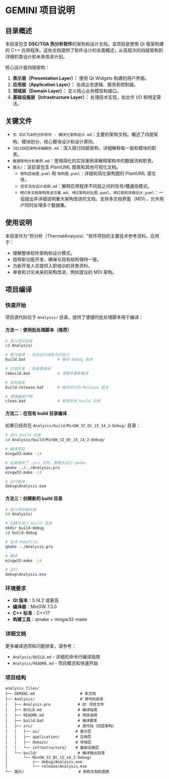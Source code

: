 # GEMINI 项目说明

## 目录概述

本目录包含 **DSC/TGA 热分析软件**的架构和设计文档。该项目是使用 Qt 框架构建的 C++ 应用程序。这些文档提供了软件设计的全面概述，从高层次的四层架构到详细的类设计和未来改进计划。

核心设计是四层架构：
1.  **表示层（Presentation Layer）：** 使用 Qt Widgets 构建的用户界面。
2.  **应用层（Application Layer）：** 协调业务逻辑、服务和控制器。
3.  **领域层（Domain Layer）：** 定义核心业务模型和接口。
4.  **基础设施层（Infrastructure Layer）：** 处理技术实现，如文件 I/O 和特定算法。

## 关键文件

*   `🏗️ DSCTGA热分析软件 - 模块化架构设计.md`：主要的架构文档。概述了四层架构、模块划分、核心模块设计和设计原则。
*   `1023四层架构详细解析.md`：深入探讨四层架构，详细解释每一层和模块的职责。
*   `数据架构分析案例.md`：使用简化的实际案例来解释架构中的数据流和职责。
*   `展示/`：该目录包含 PlantUML 图表和其他可视化文档。
    *   `架构层级图.puml` 和 `架构图.puml`：详细和简化架构图的 PlantUML 源文件。
    *   `信号流向设计说明.md`：解释应用程序不同层之间的信号/槽通信模式。
    *   `MDI多文档架构改进方案.md`、`MDI架构对比图.puml`、`MDI架构详细设计.puml`：一组提出并详细说明重大架构改进的文档，支持多文档界面（MDI），允许用户同时处理多个数据集。

## 使用说明

本目录作为"热分析（ThermalAnalysis）"软件项目的主要技术参考资料。应用于：

*   理解整体软件架构和设计模式。
*   指导新功能开发，确保与现有结构保持一致。
*   为新开发人员提供入职培训的背景资料。
*   审查和讨论未来的架构改进，例如提议的 MDI 架构。

## 项目编译

### 快速开始

项目源代码位于 `Analysis/` 目录，提供了便捷的批处理脚本用于编译：

#### 方法一：使用批处理脚本（推荐）

```bash
# 进入项目目录
cd Analysis/

# 首次编译 - 双击运行或命令行执行
build.bat              # 编译 Debug 版本

# 日常开发 - 快速重编译
rebuild.bat            # 清理并重新编译

# 发布版本
build-release.bat      # 编译优化的 Release 版本

# 清理编译产物
clean.bat              # 删除所有 build 目录
```

#### 方法二：在现有 build 目录编译

如果已经存在 `Analysis/build/MinGW_32_Qt_15_14_2-Debug/` 目录：

```bash
# 进入 build 目录
cd Analysis/build/MinGW_32_Qt_15_14_2-Debug/

# 编译项目
mingw32-make -j4

# 如果修改了 .pro 文件，需要先运行 qmake
qmake ../../Analysis.pro
mingw32-make -j4

# 运行程序
debug\Analysis.exe
```

#### 方法三：创建新的 build 目录

```bash
# 进入项目根目录
cd Analysis/

# 创建并进入 build 目录
mkdir build-debug
cd build-debug

# 生成 Makefile
qmake ../Analysis.pro

# 编译
mingw32-make -j4

# 运行
debug\Analysis.exe
```

### 环境要求

*   **Qt 版本**：5.14.2 或更高
*   **编译器**：MinGW 7.3.0
*   **C++ 标准**：C++17
*   **构建工具**：qmake + mingw32-make

### 详细文档

更多编译选项和问题排查，请参考：
*   `Analysis/BUILD.md` - 详细的命令行编译指南
*   `Analysis/README.md` - 项目概览和快速开始

### 项目结构

```
analysis_files/
├── GEMINI.md                    # 本文档
├── Analysis/                    # 源代码目录
│   ├── Analysis.pro            # Qt 项目文件
│   ├── BUILD.md                # 编译指南
│   ├── README.md               # 项目说明
│   ├── build.bat               # 编译脚本
│   ├── src/                    # 源代码（四层架构）
│   │   ├── ui/                # 表示层
│   │   ├── application/       # 应用层
│   │   ├── domain/            # 领域层
│   │   └── infrastructure/    # 基础设施层
│   └── build/                  # 编译输出目录
│       └── MinGW_32_Qt_15_14_2-Debug/
│           ├── debug/Analysis.exe
│           └── release/Analysis.exe
└── 展示/                        # 架构文档和图表
```
